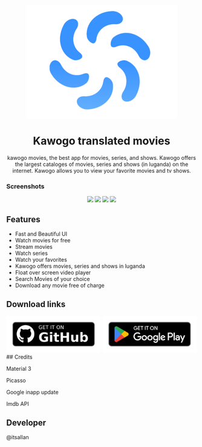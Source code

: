 <div align="center">
<img src="20230516_002914.png" width= height="108" >
</div>

<h1 align="center">Kawogo translated movies</h1>
<div align="center">kawogo movies, the best app for movies, series, and shows.
Kawogo offers the largest cataloges of movies, series and shows (in luganda) on the internet.
Kawogo allows you to view your favorite movies and tv shows.</div>

<p>
<div align="center">


</div>
</p>

### Screenshots

<div align="center">
<img src="pic1.png" width="250">
<img src="pic3.png" width="250">
<img src="pic4.png" width="250">
<img src="pic5.png" width="250">

</div>

## Features
* Fast and Beautiful UI
* Watch movies for free
* Stream movies
* Watch series
* Watch your favorites
* Kawogo offers movies, series and shows in luganda
* Float over screen video player
* Search Movies of your choice
* Download any movie free of charge

## Download links
<img src="get-it-on-github.png" width="250">
<img src="68747470733a2f2f706c61792e676f6f676c652e636f6d2f696e746c2f656e5f75732f6261646765732f7374617469632f696d616765732f6261646765732f656e5f62616467655f7765625f67656e657269632e706e67.png" width="250">
## Credits

<a herf="#"> Material 3 </a>

<a herf="#"> Picasso </a>

<a herf="#"> Google inapp update</a>


<a herf="#"> Imdb API</a>

## Developer
@itsallan

